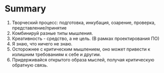 # Summary

1. Творческий процесс: подготовка, инкубация, озарение, проверка, представление/принятие
2. Комбинируй разные типы мышления.
3. Креативность - средство, а не цель. (В рамках проектирования ПО)
4. Я знаю, что ничего не знаю.
5. Осторожнее с критическим мышлением, оно может привести к излишним требованиям к себе и другим.
6. Придерживайся открытого образа мыслей, получая критическую обратную связь.

